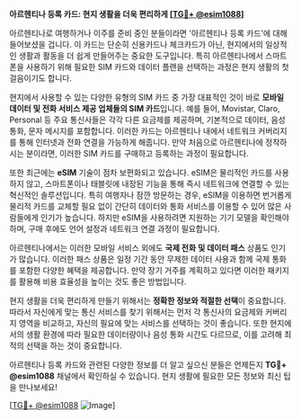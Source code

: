**아르헨티나 등록 카드: 현지 생활을 더욱 편리하게 [[TG💪+ @esim1088](https://t.me/s/esim1088)]**

아르헨티나로 여행하거나 이주를 준비 중인 분들이라면 '아르헨티나 등록 카드'에 대해 들어보셨을 겁니다. 이 카드는 단순히 신용카드나 체크카드가 아닌, 현지에서의 일상적인 생활과 활동을 더 쉽게 만들어주는 중요한 도구입니다. 특히 아르헨티나에서 스마트폰을 사용하기 위해 필요한 SIM 카드와 데이터 플랜을 선택하는 과정은 현지 생활의 첫걸음이기도 합니다.

현지에서 사용할 수 있는 다양한 유형의 SIM 카드 중 가장 대표적인 것이 바로 **모바일 데이터 및 전화 서비스 제공 업체들의 SIM 카드**입니다. 예를 들어, Movistar, Claro, Personal 등 주요 통신사들은 각각 다른 요금제를 제공하며, 기본적으로 데이터, 음성 통화, 문자 메시지를 포함합니다. 이러한 카드는 아르헨티나 내에서 네트워크 커버리지를 통해 인터넷과 전화 연결을 가능하게 해줍니다. 만약 처음으로 아르헨티나에 정착하시는 분이라면, 이러한 SIM 카드를 구매하고 등록하는 과정이 필요합니다.

또한 최근에는 **eSIM** 기술이 점차 보편화되고 있습니다. eSIM은 물리적인 카드를 사용하지 않고, 스마트폰이나 태블릿에 내장된 기능을 통해 즉시 네트워크에 연결할 수 있는 혁신적인 솔루션입니다. 특히 여행자나 잠깐 방문하는 경우, eSIM을 이용하면 번거롭게 물리적 카드를 교체할 필요 없이 간단히 데이터와 통화 서비스를 이용할 수 있어 많은 사람들에게 인기가 높습니다. 하지만 eSIM을 사용하려면 지원하는 기기 모델을 확인해야 하며, 구매 후에도 언어 설정과 네트워크 연결 과정이 필요합니다.

아르헨티나에서는 이러한 모바일 서비스 외에도 **국제 전화 및 데이터 패스** 상품도 인기가 많습니다. 이러한 패스 상품은 일정 기간 동안 무제한 데이터 사용과 함께 국제 통화를 포함한 다양한 혜택을 제공합니다. 만약 장기 거주를 계획하고 있다면 이러한 패키지를 활용해 비용 효율성을 높이는 것도 좋은 방법입니다.

현지 생활을 더욱 편리하게 만들기 위해서는 **정확한 정보와 적절한 선택**이 중요합니다. 따라서 자신에게 맞는 통신 서비스를 찾기 위해서는 먼저 각 통신사의 요금제와 커버리지 영역을 비교하고, 자신의 필요에 맞는 서비스를 선택하는 것이 좋습니다. 또한 현지에서의 생활 환경에 따라 필요한 데이터량이나 음성 통화 시간도 다르므로, 이를 고려해 최적의 선택을 하는 것이 중요합니다.

아르헨티나 등록 카드와 관련된 다양한 정보를 더 알고 싶으신 분들은 언제든지 **TG💪+ @esim1088** 채널에서 확인하실 수 있습니다. 현지 생활에 필요한 모든 정보와 최신 팁을 만나보세요!

[[TG💪+ @esim1088](https://t.me/s/esim1088) ![Image](https://i.postimg.cc/Y0z9fWf4/image.png)]